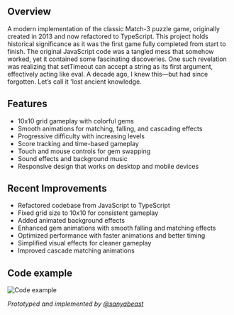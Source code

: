 ## Overview

A modern implementation of the classic Match-3 puzzle game, originally created in 2013 and now refactored to TypeScript. This project holds historical significance as it was the first game fully completed from start to finish. The original JavaScript code was a tangled mess that somehow worked, yet it contained some fascinating discoveries. One such revelation was realizing that setTimeout can accept a string as its first argument, effectively acting like eval. A decade ago, I knew this—but had since forgotten. Let’s call it 'lost ancient knowledge.

## Features

- 10x10 grid gameplay with colorful gems
- Smooth animations for matching, falling, and cascading effects
- Progressive difficulty with increasing levels
- Score tracking and time-based gameplay
- Touch and mouse controls for gem swapping
- Sound effects and background music
- Responsive design that works on desktop and mobile devices

## Recent Improvements

- Refactored codebase from JavaScript to TypeScript
- Fixed grid size to 10x10 for consistent gameplay
- Added animated background effects
- Enhanced gem animations with smooth falling and matching effects
- Optimized performance with faster animations and better timing
- Simplified visual effects for cleaner gameplay
- Improved cascade matching animations

## Code example

![Code example](assets/docs/image/spaghettic_code_a1.png "Code example")

*Prototyped and implemented by [@sanyabeast](mailto:purpltie@outlook.com?subject=chronicle)*